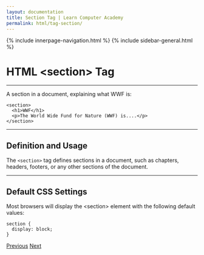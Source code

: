 ```yaml
---
layout: documentation
title: Section Tag | Learn Computer Academy
permalink: html/tag-section/
---
```

<div class="loader">
{% include innerpage-navigation.html %}
{% include sidebar-general.html %}
            <div class="page-content">
                <div class="content-wrapper">
                    <div class="row">
                        <div class="col-md-9 content">
                            <!-- Your content goes started here -->
                            <div class="doc-content">
                                <h1>HTML &lt;section> Tag</h1>
                                <hr>
                                <p>A section in a document, explaining what WWF is:</p>
                                <pre class="snippet"><code class="html">&lt;section>
  &lt;h1>WWF&lt;/h1>
  &lt;p>The World Wide Fund for Nature (WWF) is....&lt;/p>
&lt;/section></code></pre>
                                <hr>
                                <h2>Definition and Usage</h2>
                                <p>The <code>&lt;section></code> tag defines sections in a document, such as chapters, headers, footers, or any other sections of the document.</p>
                                <hr>
                                <h2>Default CSS Settings</h2>
                                <p>Most browsers will display the &lt;section> element with the following default values:</p>
                                <pre class="snippet"><code class="css">section {
  display: block;
}</code></pre>
                            </div>
                            <!-- /.Your content goes ends here -->
                            <div class="footer-btn d-flex justify-content-between">
                                <a href="tag-nav" class="btn"><i class="fas fa-arrow-circle-left"></i>Previous</a>
                                <a href="tag-video" class="btn">Next<i class="fas fa-arrow-circle-right"></i></a>
                            </div>
                            <!-- /.End of footer button -->
                        </div>
                        <!-- Right Sidebar Start-->
                        <?php include '../includes/right-sidebar-innerpage.php'; ?>
                        <!-- Right-Sidebar End -->
                    </div>
                </div>


